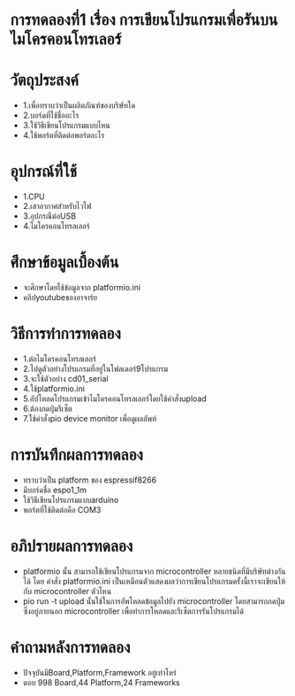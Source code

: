 # การทดลองที่1 เรื่อง การเขียนโปรแกรมเพื่อรันบนไมโครคอนโทรเลอร์

# วัตถุประสงค์
* 1.เพื่อทราบว่าเป็นผลิตภัณฑ์ของบริษัทใด
* 2.บอร์ดที่ใช้ชื่ออะไร
* 3.ใช้วิธีเขียนโปรแกรมแบบไหน
* 4.ใช้พอร์ตที่ติดต่อพอร์ตอะไร

# อุปกรณ์ที่ใช้
* 1.CPU
* 2.เสาอากาศสำหรับไวไฟ
* 3.อุปกรณืต่อUSB
* 4.ไมโครคอนโทรลเลอร์

# ศึกษาข้อมูลเบื้องต้น
* จะศึกษาโดยใช้ข้อมูลจาก platformio.ini
* คลิปyoutubeของอาจาร์ย

# วิธีการทำการทดลอง
* 1.ต่อไมโครคอนโทรลเลอร์
* 2.ไปดูตัวอย่างโปรแกรมที่อยู่ในโฟลเดอร์9โปรแกรม
* 3.จะใช้ตัวอย่าง cd01_serial
* 4.ใช้platformio.ini
* 5.อัปโหลดโปรแกรมเข้าไมโครคอนโทรลเลอร์โดยใช้คำสั่งupload
* 6.ต้องกดปุ่มรีเซ็ต
* 7.ใช้คำสั่งpio device monitor เพื่อดูผลลัพท์

# การบันทึกผลการทดลอง
* ทราบว่าเป็น platform ของ espressif8266
* มีบอร์ดชื่อ espo1_1m
* ใช้วิธีเขียนโปรแกรมแบบarduino
* พอร์ตที่ใช้ติดต่อคือ COM3

# อภิปรายผลการทดลอง
* platformio นั้น สามารถใช้เขียนโปรแกรมจาก microcontroller หลายชนิดที่มีบริษัทต่างกันได้ โดย คำสั่ง platformio.ini เป็นเหมือนตัวแสดงผลว่าการเขียนโปรแกรมครั้งนี้เราจะเขียนให้กับ microcontroller ตัวไหน
* pio run -t upload นั้นใช้ในการอัพโหลดข้อมูลไปยัง microcontroller โดยสามารถกดปุ่มซึ่งอยู่ภายนอก microcontroller เพื่อทำการโหลดและรีเซ็ตการรันโปรแกรมได้

# คำถามหลังการทดลอง
* ปัจจุบันมีBoard,Platform,Framework อยู่เท่าไหร่
 * ตอบ 998 Board,44 Platform,24 Frameworks







